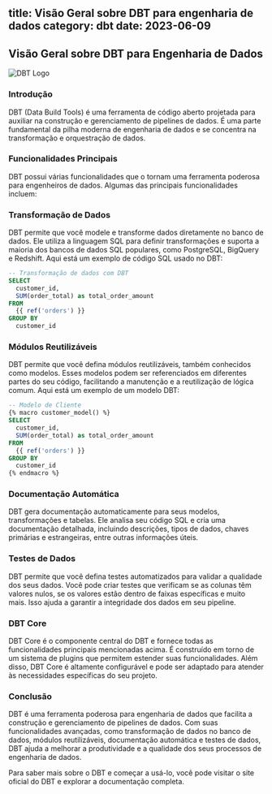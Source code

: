 title: Visão Geral sobre DBT para engenharia de dados
category: dbt
date: 2023-06-09
------------------------------------

## Visão Geral sobre DBT para Engenharia de Dados

![DBT Logo](https://www.getdbt.com/img/logomark-color.svg)

### Introdução
DBT (Data Build Tools) é uma ferramenta de código aberto projetada para auxiliar na construção e gerenciamento de pipelines de dados. É uma parte fundamental da pilha moderna de engenharia de dados e se concentra na transformação e orquestração de dados.

### Funcionalidades Principais
DBT possui várias funcionalidades que o tornam uma ferramenta poderosa para engenheiros de dados. Algumas das principais funcionalidades incluem:

### Transformação de Dados
DBT permite que você modele e transforme dados diretamente no banco de dados. Ele utiliza a linguagem SQL para definir transformações e suporta a maioria dos bancos de dados SQL populares, como PostgreSQL, BigQuery e Redshift. Aqui está um exemplo de código SQL usado no DBT:

```sql
-- Transformação de dados com DBT
SELECT
  customer_id,
  SUM(order_total) as total_order_amount
FROM
  {{ ref('orders') }}
GROUP BY
  customer_id
```

### Módulos Reutilizáveis
DBT permite que você defina módulos reutilizáveis, também conhecidos como modelos. Esses modelos podem ser referenciados em diferentes partes do seu código, facilitando a manutenção e a reutilização de lógica comum. Aqui está um exemplo de um modelo DBT:

```sql
-- Modelo de Cliente
{% macro customer_model() %}
SELECT
  customer_id,
  SUM(order_total) as total_order_amount
FROM
  {{ ref('orders') }}
GROUP BY
  customer_id
{% endmacro %}
```

### Documentação Automática
DBT gera documentação automaticamente para seus modelos, transformações e tabelas. Ele analisa seu código SQL e cria uma documentação detalhada, incluindo descrições, tipos de dados, chaves primárias e estrangeiras, entre outras informações úteis.

### Testes de Dados
DBT permite que você defina testes automatizados para validar a qualidade dos seus dados. Você pode criar testes que verificam se as colunas têm valores nulos, se os valores estão dentro de faixas específicas e muito mais. Isso ajuda a garantir a integridade dos dados em seu pipeline.

### DBT Core
DBT Core é o componente central do DBT e fornece todas as funcionalidades principais mencionadas acima. É construído em torno de um sistema de plugins que permitem estender suas funcionalidades. Além disso, DBT Core é altamente configurável e pode ser adaptado para atender às necessidades específicas do seu projeto.

### Conclusão
DBT é uma ferramenta poderosa para engenharia de dados que facilita a construção e gerenciamento de pipelines de dados. Com suas funcionalidades avançadas, como transformação de dados no banco de dados, módulos reutilizáveis, documentação automática e testes de dados, DBT ajuda a melhorar a produtividade e a qualidade dos seus processos de engenharia de dados.

Para saber mais sobre o DBT e começar a usá-lo, você pode visitar o site oficial do DBT e explorar a documentação completa.